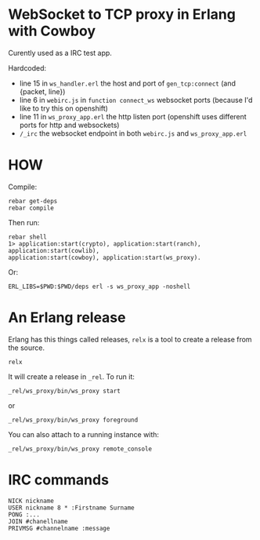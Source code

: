 WebSocket to TCP proxy in Erlang with Cowboy
============================================


Curently used as a IRC test app.


Hardcoded:
 * line 15 in `ws_handler.erl` the host and port of `gen_tcp:connect` (and {packet, line})
 * line 6 in `webirc.js` in `function connect_ws` websocket ports (because I'd like to try this on openshift)
 * line 11 in `ws_proxy_app.erl` the http listen port (openshift uses different ports for http and websockets)
 * `/_irc` the websocket endpoint in both `webirc.js` and `ws_proxy_app.erl`



HOW
===

Compile:

    rebar get-deps
    rebar compile


Then run:

    rebar shell
    1> application:start(crypto), application:start(ranch), application:start(cowlib),
    application:start(cowboy), application:start(ws_proxy).

Or:

    ERL_LIBS=$PWD:$PWD/deps erl -s ws_proxy_app -noshell


An Erlang release
=================

Erlang has this things called releases, `relx` is a tool to create a release from the source.

    relx

It will create a release in `_rel`. To run it:

    _rel/ws_proxy/bin/ws_proxy start

or

    _rel/ws_proxy/bin/ws_proxy foreground

You can also attach to a running instance with:

    _rel/ws_proxy/bin/ws_proxy remote_console



IRC commands
============

    NICK nickname
    USER nickname 8 * :Firstname Surname
    PONG :...
    JOIN #chanellname
    PRIVMSG #channelname :message
